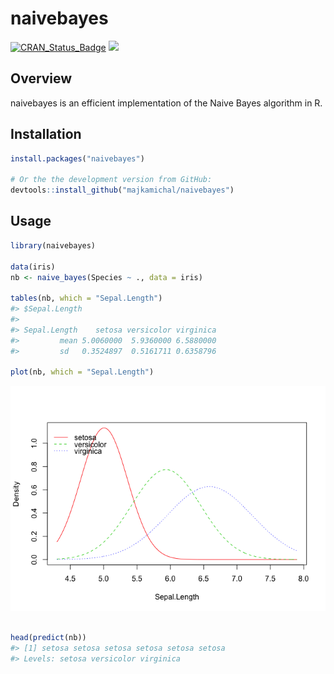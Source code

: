 
<!-- README.md is generated from README.Rmd. Please edit that file -->
naivebayes
==========

[![CRAN\_Status\_Badge](http://www.r-pkg.org/badges/version/naivebayes)](https://cran.r-project.org/package=gnaivebayes) [![](http://cranlogs.r-pkg.org/badges/naivebayes)](http://cran.rstudio.com/web/packages/naivebayes/index.html)

Overview
--------

naivebayes is an efficient implementation of the Naive Bayes algorithm in R.

Installation
------------

``` r
install.packages("naivebayes")

# Or the the development version from GitHub:
devtools::install_github("majkamichal/naivebayes")
```

Usage
-----

``` r
library(naivebayes)

data(iris)
nb <- naive_bayes(Species ~ ., data = iris)

tables(nb, which = "Sepal.Length")
#> $Sepal.Length
#>             
#> Sepal.Length    setosa versicolor virginica
#>         mean 5.0060000  5.9360000 6.5880000
#>         sd   0.3524897  0.5161711 0.6358796

plot(nb, which = "Sepal.Length")
```

![](README-example-1.png)

``` r

head(predict(nb))
#> [1] setosa setosa setosa setosa setosa setosa
#> Levels: setosa versicolor virginica
```
